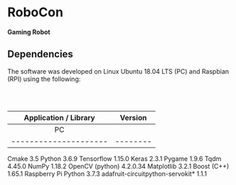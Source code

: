 # **RoboCon**
**Gaming Robot**

## Dependencies

The software was developed on Linux Ubuntu 18.04 LTS (PC) and Raspbian (RPI) using the following:

<br><br>

|Application / Library|	Version|
| :---:               |  :---: |
|    PC                        |
|---------------------|--------|
Cmake	3.5
Python	3.6.9
Tensorflow	1.15.0
Keras 	2.3.1
Pygame	1.9.6
Tqdm	4.45.0
NumPy	1.18.2
OpenCV (python)	4.2.0.34
Matplotlib	3.2.1
Boost (C++)	1.65.1
Raspberry Pi
Python	3.7.3
adafruit-circuitpython-servokit*	1.1.1

